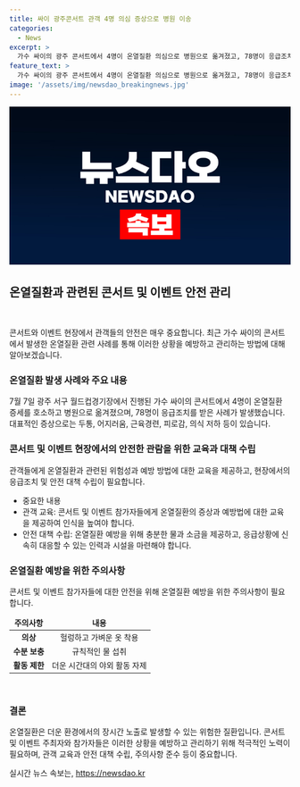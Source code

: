 ```yaml
---
title: 싸이 광주콘서트 관객 4명 의심 증상으로 병원 이송
categories:
  - News
excerpt: >
  가수 싸이의 광주 콘서트에서 4명이 온열질환 의심으로 병원으로 옮겨졌고, 78명이 응급조치를 받은 사고가 발생했다. 이에도 불구하고 안전사고는 없었으며, 싸이의 흠뻑쇼는 올해까지 9개 도시에서 열릴 예정이다. 지난해 미국에서는 관객 한 명이 열사병으로 사망한 사례도 있었다. 온열질환을 예방하기 위한 조치들은 다양한데, 가장 더운 시간대에는 야외활동을 자제하고 물을 규칙적으로 마시는 것이 중요하다.
feature_text: >
  가수 싸이의 광주 콘서트에서 4명이 온열질환 의심으로 병원으로 옮겨졌고, 78명이 응급조치를 받은 사고가 발생했다. 이에도 불구하고 안전사고는 없었으며, 싸이의 흠뻑쇼는 올해까지 9개 도시에서 열릴 예정이다. 지난해 미국에서는 관객 한 명이 열사병으로 사망한 사례도 있었다. 온열질환을 예방하기 위한 조치들은 다양한데, 가장 더운 시간대에는 야외활동을 자제하고 물을 규칙적으로 마시는 것이 중요하다.
image: '/assets/img/newsdao_breakingnews.jpg'
---
```


<p><img src="/assets/img/newsdao_breakingnews.jpg" alt="implanttips 속보" /></p>

<h2 data-ke-size="size26">온열질환과 관련된 콘서트 및 이벤트 안전 관리</h2>

<p data-ke-size="size16">&nbsp;</p>

<p data-ke-size="size16">콘서트와 이벤트 현장에서 관객들의 안전은 매우 중요합니다. 최근 가수 싸이의 콘서트에서 발생한 온열질환 관련 사례를 통해 이러한 상황을 예방하고 관리하는 방법에 대해 알아보겠습니다.</p>

<h3>온열질환 발생 사례와 주요 내용</h3>

<p data-ke-size="size16">7월 7일 광주 서구 월드컵경기장에서 진행된 가수 싸이의 콘서트에서 4명이 온열질환 증세를 호소하고 병원으로 옮겨졌으며, 78명이 응급조치를 받은 사례가 발생했습니다. 대표적인 증상으로는 두통, 어지러움, 근육경련, 피로감, 의식 저하 등이 있습니다.</p>

<h3>콘서트 및 이벤트 현장에서의 안전한 관람을 위한 교육과 대책 수립</h3>

<p data-ke-size="size16">관객들에게 온열질환과 관련된 위험성과 예방 방법에 대한 교육을 제공하고, 현장에서의 응급조치 및 안전 대책 수립이 필요합니다.</p>

<ul>
<li>중요한 내용</li>
<li>관객 교육: 콘서트 및 이벤트 참가자들에게 온열질환의 증상과 예방법에 대한 교육을 제공하여 인식을 높여야 합니다.</li>
<li>안전 대책 수립: 온열질환 예방을 위해 충분한 물과 소금을 제공하고, 응급상황에 신속히 대응할 수 있는 인력과 시설을 마련해야 합니다.</li>
</ul>

<h3>온열질환 예방을 위한 주의사항</h3>

<p data-ke-size="size16">콘서트 및 이벤트 참가자들에 대한 안전을 위해 온열질환 예방을 위한 주의사항이 필요합니다.</p>

<table>
<thead>
<tr>
<td style="text-align: center; height: 17px;"><b>주의사항</b></td>
<td style="text-align: center; height: 17px;"><b>내용</b></td>
</tr>
</thead>
<tbody>
<tr>
<td style="text-align: center; height: 17px;"><b>의상</b></td>
<td style="text-align: center; height: 17px;">헐렁하고 가벼운 옷 착용</td>
</tr>
<tr>
<td style="text-align: center; height: 17px;"><b>수분 보충</b></td>
<td style="text-align: center; height: 17px;">규칙적인 물 섭취</td>
</tr>
<tr>
<td style="text-align: center; height: 17px;"><b>활동 제한</b></td>
<td style="text-align: center; height: 17px;">더운 시간대의 야외 활동 자제</td>
</tr>
</tbody>
</table>

<p data-ke-size="size16">&nbsp;</p>

<h3>결론</h3>

<p data-ke-size="size16">온열질환은 더운 환경에서의 장시간 노출로 발생할 수 있는 위험한 질환입니다. 콘서트 및 이벤트 주최자와 참가자들은 이러한 상황을 예방하고 관리하기 위해 적극적인 노력이 필요하며, 관객 교육과 안전 대책 수립, 주의사항 준수 등이 중요합니다.</p>
실시간 뉴스 속보는, <a href="https://newsdao.kr" rel="dofollow">https://newsdao.kr</a>


